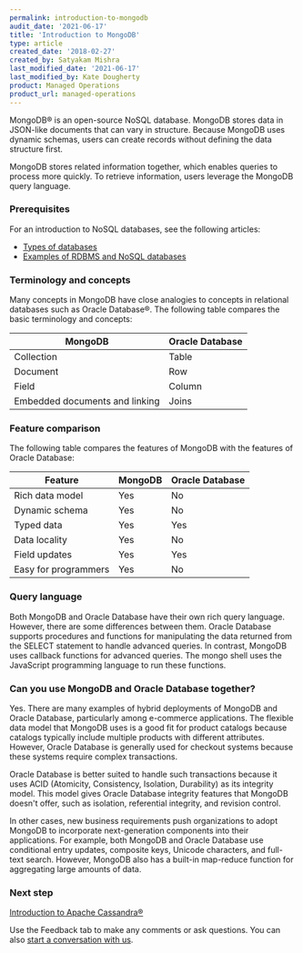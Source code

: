 ```yaml
---
permalink: introduction-to-mongodb
audit_date: '2021-06-17'
title: 'Introduction to MongoDB'
type: article
created_date: '2018-02-27'
created_by: Satyakam Mishra
last_modified_date: '2021-06-17'
last_modified_by: Kate Dougherty
product: Managed Operations
product_url: managed-operations
---
```


MongoDB&reg; is an open-source NoSQL database. MongoDB stores data in JSON-like
documents that can vary in structure. Because MongoDB uses dynamic schemas,
users can create records without defining the data structure first.

MongoDB stores related information together, which enables queries to process
more quickly. To retrieve information, users leverage the MongoDB query
language.

### Prerequisites

For an introduction to NoSQL databases, see the following articles:

- [Types of databases](/support/how-to/types-of-databases)
- [Examples of RDBMS and NoSQL databases](/support/how-to/examples-of-rdbms-and-nosql-databases)

### Terminology and concepts

Many concepts in MongoDB have close analogies to concepts in relational
databases such as Oracle Database&reg;. The following table compares the basic
terminology and concepts:

| MongoDB                        | Oracle Database |
| ------------------------------ | --------------- |
| Collection                     | Table           |
| Document                       | Row             |
| Field                          | Column          |
| Embedded documents and linking | Joins           |

### Feature comparison

The following table compares the features of MongoDB with the features of
Oracle Database:

| Feature              | MongoDB | Oracle Database |
| -------------------- | ------- | --------------- |
| Rich data model      | Yes     | No              |
| Dynamic schema       | Yes     | No              |
| Typed data           | Yes     | Yes             |
| Data locality        | Yes     | No              |
| Field updates        | Yes     | Yes             |
| Easy for programmers | Yes     | No              |

### Query language

Both MongoDB and Oracle Database have their own rich query language. However,
there are some differences between them. Oracle Database supports procedures
and functions for manipulating the data returned from the SELECT statement
to handle advanced queries. In contrast, MongoDB uses callback
functions for advanced queries. The mongo shell uses the JavaScript
programming language to run these functions.

### Can you use MongoDB and Oracle Database together?

Yes. There are many examples of hybrid deployments of MongoDB and Oracle
Database, particularly among e-commerce applications. The flexible data model
that MongoDB uses is a good fit for product catalogs because catalogs typically
include multiple products with different attributes. However, Oracle Database
is generally used for checkout systems because these systems require complex
transactions.

Oracle Database is better suited to handle such transactions because it uses
ACID (Atomicity, Consistency, Isolation, Durability) as its integrity model.
This model gives Oracle Database integrity features that MongoDB doesn't
offer, such as isolation, referential integrity, and revision control.

In other cases, new business requirements push organizations to adopt MongoDB
to incorporate next-generation components into their applications.
For example, both MongoDB and Oracle Database use conditional
entry updates, composite keys, Unicode characters, and full-text search.
However, MongoDB also has a built-in map-reduce function for aggregating large
amounts of data.

### Next step

[Introduction to Apache Cassandra&reg;](/support/how-to/introduction-to-cassandra/)

Use the Feedback tab to make any comments or ask questions. You can also [start a conversation with us](https://www.rackspace.com/contact).
